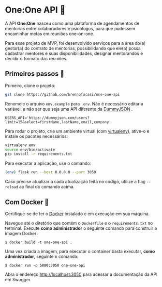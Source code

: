 # One:One API 💬

A API **One:One** nasceu como uma plataforma de agendamentos de mentorias entre colaboradores e psicólogos, para que pudessem encaminhar metas em reuniões one-on-one.


Para esse projeto de MVP, foi desenvolvido serviços para a área do(a) gestor(a) do contrato de mentorias, possibilidando que ele(a) possa cadastrar mentores e suas disponibilidades, designar mentorandos e decidir o formato das reuniões.

## Primeiros passos 🚀

Primeiro, clone o projeto:
```bash
git clone https://github.com/brennofacasi/one-one-api
```

Renomeie o arquivo ```env.example``` para ```.env```. Não é necessário editar a variável, a não ser que seja uma API diferente da [DummyJSON](https://dummyjson.com/) .

```env
USERS_API='https://dummyjson.com/users?limit=15&select=firstName,lastName,email,company'
```

Para rodar o projeto, crie um ambiente virtual (com [virtualenv](https://virtualenv.pypa.io/en/latest/installation.html)), ative-o e instale os pacotes necessários:

```bash
virtualenv env
source env/bin/activate
pip install -r requirements.txt
```
Para executar a aplicação, use o comando:

```bash
(env) flask run --host 0.0.0.0 --port 3050
```
Caso precise atualizar a cada atualização feita no código, utilize a flag `--reload` ao final do comando acima.

## Com Docker 🐳

Certifique-se de ter o [Docker](https://docs.docker.com/engine/install/) instalado e em execução em sua máquina.

Navegue até o diretório que contém o ```Dockerfile``` e o ```requirements.txt``` no terminal.
Execute **como administrador** o seguinte comando para construir a imagem Docker:

```
$ docker build -t one-one-api .
```

Uma vez criada a imagem, para executar o container basta executar, **como administrador**, seguinte o comando:

```
$ docker run -p 5000:3050 one-one-api
```

Abra o endereço [http://localhost:3050](http://localhost:3050) para acessar a documentação da API em Swagger.